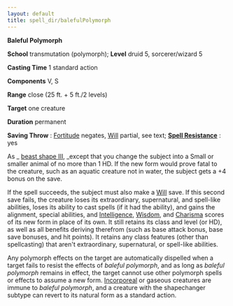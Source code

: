 ```yaml
---
layout: default
title: spell_dir/balefulPolymorph
---
```

 **Baleful Polymorph**

**School** transmutation (polymorph); **Level** druid 5, sorcerer/wizard 5

**Casting Time** 1 standard action

**Components** V, S

**Range** close (25 ft. + 5 ft./2 levels)

**Target** one creature

**Duration** permanent

**Saving Throw** : [Fortitude](../combat#_fortitude) negates, [Will](../combat#_will) partial, see text; **[Spell Resistance](../glossary#_spell-resistance)** : yes

As _ [beast shape III](beastShape#_beast-shape-iii), _except that you change the subject into a Small or smaller animal of no more than 1 HD. If the new form would prove fatal to the creature, such as an aquatic creature not in water, the subject gets a +4 bonus on the save.

If the spell succeeds, the subject must also make a [Will](../combat#_will) save. If this second save fails, the creature loses its extraordinary, supernatural, and spell-like abilities, loses its ability to cast spells (if it had the ability), and gains the alignment, special abilities, and [Intelligence](../gettingStarted#_intelligence), [Wisdom](../gettingStarted#_wisdom), and [Charisma](../gettingStarted#_charisma-new) scores of its new form in place of its own. It still retains its class and level (or HD), as well as all benefits deriving therefrom (such as base attack bonus, base save bonuses, and hit points). It retains any class features (other than spellcasting) that aren't extraordinary, supernatural, or spell-like abilities.

Any polymorph effects on the target are automatically dispelled when a target fails to resist the effects of _baleful polymorph_, and as long as _baleful polymorph_ remains in effect, the target cannot use other polymorph spells or effects to assume a new form. [Incorporeal](../glossary#_incorporeal) or gaseous creatures are immune to _baleful polymorph_, and a creature with the shapechanger subtype can revert to its natural form as a standard action.

